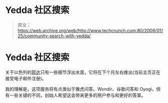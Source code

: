 # Yedda 社区搜索

> 原文：<https://web.archive.org/web/http://www.techcrunch.com:80/2006/01/25/community-search-with-yedda/>

# Yedda 社区搜索

关于以色列的[耶达](https://web.archive.org/web/20220518131851/http://www.yedda.org/)只有一些细节浮出水面，它将在下个月左右推出(当前主页正在接受电子邮件注册)。

我的理解是，这项服务将有点类似于雅虎问答、Wondir、谷歌问答和 Oyogi，但有一些关键的不同，创始人希望这会带来更多的用户参与和更好的答案。
